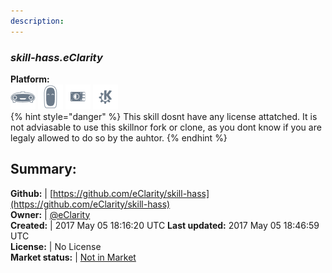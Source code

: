 ```yaml
---
description: 
---
```


### _skill-hass.eClarity_  
  
**Platform:**  
 ![Mark I](../.gitbook/assets/mark-1-icon.png)  ![Mark II](../.gitbook/assets/mark-2-icon.png)  ![Picroft](../.gitbook/assets/picroft-icon.png)  ![plasmoid](../.gitbook/assets/kde.png)   
{% hint style="danger" %}
This skill dosnt have any license attatched. It is not adviasable to use this skillnor fork or clone, as you dont know if you are legaly allowed to do so by the auhtor.
{% endhint %}
  
## Summary:  
**Github:** | [https://github.com/eClarity/skill-hass](https://github.com/eClarity/skill-hass)  
**Owner:** | [@eClarity](https://github.com/eClarity)  
**Created:** | 2017 May 05 18:16:20 UTC  **Last updated:** 2017 May 05 18:46:59 UTC  
**License:** | No License  
**Market status:** | [Not in Market](https://market.mycroft.ai/skill/)  
